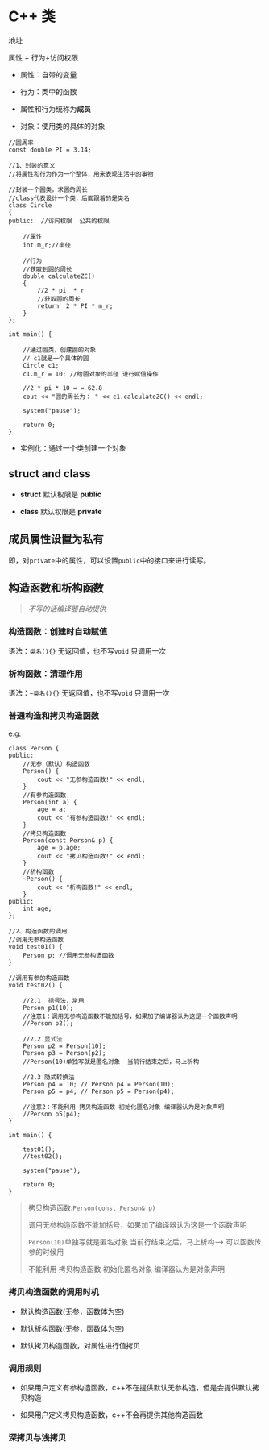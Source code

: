 # C++ 类

[地址](https://www.bilibili.com/video/BV1et411b73Z?p=99)

属性 + 行为+访问权限

* 属性：自带的变量

* 行为：类中的函数

* 属性和行为统称为**成员**

* 对象：使用类的具体的对象

```
//圆周率
const double PI = 3.14;

//1、封装的意义
//将属性和行为作为一个整体，用来表现生活中的事物

//封装一个圆类，求圆的周长
//class代表设计一个类，后面跟着的是类名
class Circle
{
public:  //访问权限  公共的权限

	//属性
	int m_r;//半径

	//行为
	//获取到圆的周长
	double calculateZC()
	{
		//2 * pi  * r
		//获取圆的周长
		return  2 * PI * m_r;
	}
};

int main() {

	//通过圆类，创建圆的对象
	// c1就是一个具体的圆
	Circle c1;
	c1.m_r = 10; //给圆对象的半径 进行赋值操作

	//2 * pi * 10 = = 62.8
	cout << "圆的周长为： " << c1.calculateZC() << endl;

	system("pause");

	return 0;
}
```

* 实例化：通过一个类创建一个对象

## struct and class

* **struct** 默认权限是 **public**
  
* **class** 默认权限是 **private**

## 成员属性设置为私有

即，对`private`中的属性，可以设置`public`中的接口来进行读写。

## 构造函数和析构函数

> *不写的话编译器自动提供*

### 构造函数：创建时自动赋值

语法：`类名(){}`
无返回值，也不写`void`
只调用一次

### 析构函数：清理作用

语法：`~类名(){}`
无返回值，也不写`void`
只调用一次

### 普通构造和拷贝构造函数

e.g: 
```
class Person {
public:
	//无参（默认）构造函数
	Person() {
		cout << "无参构造函数!" << endl;
	}
	//有参构造函数
	Person(int a) {
		age = a;
		cout << "有参构造函数!" << endl;
	}
	//拷贝构造函数
	Person(const Person& p) {
		age = p.age;
		cout << "拷贝构造函数!" << endl;
	}
	//析构函数
	~Person() {
		cout << "析构函数!" << endl;
	}
public:
	int age;
};

//2、构造函数的调用
//调用无参构造函数
void test01() {
	Person p; //调用无参构造函数
}

//调用有参的构造函数
void test02() {

	//2.1  括号法，常用
	Person p1(10);
	//注意1：调用无参构造函数不能加括号，如果加了编译器认为这是一个函数声明
	//Person p2();

	//2.2 显式法
	Person p2 = Person(10); 
	Person p3 = Person(p2);
	//Person(10)单独写就是匿名对象  当前行结束之后，马上析构

	//2.3 隐式转换法
	Person p4 = 10; // Person p4 = Person(10); 
	Person p5 = p4; // Person p5 = Person(p4); 

	//注意2：不能利用 拷贝构造函数 初始化匿名对象 编译器认为是对象声明
	//Person p5(p4);
}

int main() {

	test01();
	//test02();

	system("pause");

	return 0;
}
```
> 拷贝构造函数:`Person(const Person& p)`
> 
> 调用无参构造函数不能加括号，如果加了编译器认为这是一个函数声明
> 
> `Person(10)`单独写就是匿名对象  当前行结束之后，马上析构--> 可以函数传参的时候用
> 
> 不能利用 拷贝构造函数 初始化匿名对象 编译器认为是对象声明

### 拷贝构造函数的调用时机

* 默认构造函数(无参，函数体为空)

* 默认析构函数(无参，函数体为空)

* 默认拷贝构造函数，对属性进行值拷贝

### 调用规则

* 如果用户定义有参构造函数，c++不在提供默认无参构造，但是会提供默认拷贝构造

* 如果用户定义拷贝构造函数，c++不会再提供其他构造函数

### 深拷贝与浅拷贝

